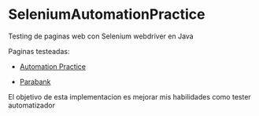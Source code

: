 # SeleniumAutomationPractice
Testing de paginas web con Selenium webdriver en Java

Paginas testeadas:

- [Automation Practice](http://automationpractice.pl/)

- [Parabank](https://parabank.parasoft.com/parabank/register.htm)

El objetivo de esta implementacion es mejorar mis habilidades como tester automatizador
